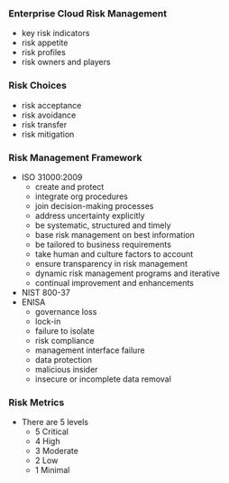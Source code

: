 ### Enterprise Cloud Risk Management
- key risk indicators
- risk appetite
- risk profiles
- risk owners and players

### Risk Choices
- risk acceptance
- risk avoidance
- risk transfer
- risk mitigation

### Risk Management Framework
- ISO 31000:2009
	- create and protect
	- integrate org procedures
	- join decision-making processes
	- address uncertainty explicitly
	- be systematic, structured and timely
	- base risk management on best information
	- be tailored to business requirements
	- take human and culture factors to account
	- ensure transparency in risk management
	- dynamic risk management programs and iterative
	- continual improvement and enhancements
- NIST 800-37
- ENISA
	- governance loss
	- lock-in
	- failure to isolate
	- risk compliance
	- management interface failure
	- data protection
	- malicious insider
	- insecure or incomplete data removal

### Risk Metrics
- There are 5 levels
	- 5 Critical
	- 4 High
	- 3 Moderate
	- 2 Low
	- 1 Minimal